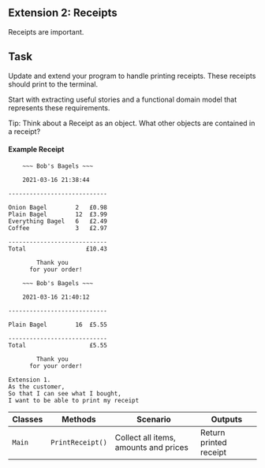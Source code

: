 ## Extension 2: Receipts

Receipts are important.

## Task

Update and extend your program to handle printing receipts. These receipts should print to the terminal.

Start with extracting useful stories and a functional domain model that represents these requirements.

Tip: Think about a Receipt as an object. What other objects are contained in a receipt?

#### Example Receipt
```
    ~~~ Bob's Bagels ~~~

    2021-03-16 21:38:44

----------------------------

Onion Bagel        2   £0.98
Plain Bagel        12  £3.99
Everything Bagel   6   £2.49
Coffee             3   £2.97

----------------------------
Total                 £10.43

        Thank you
      for your order!
```

```
    ~~~ Bob's Bagels ~~~

    2021-03-16 21:40:12

----------------------------

Plain Bagel        16  £5.55

----------------------------
Total                  £5.55

        Thank you
      for your order!
```

```
Extension 1.
As the customer,
So that I can see what I bought,
I want to be able to print my receipt
```
| Classes         | Methods          | Scenario                                      | Outputs                |
|-----------------|------------------|-----------------------------------------------|------------------------|
| `Main`		  | `PrintReceipt()` | Collect all items, amounts and prices         | Return printed receipt |